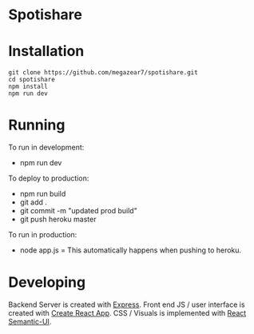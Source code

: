 # Spotishare

# Installation

```
git clone https://github.com/megazear7/spotishare.git
cd spotishare
npm install
npm run dev
```

# Running

To run in development:
- npm run dev

To deploy to production:
- npm run build
- git add .
- git commit -m "updated prod build"
- git push heroku master

To run in production:
- node app.js
= This automatically happens when pushing to heroku.

# Developing

Backend Server is created with [Express](https://expressjs.com/).
Front end JS / user interface is created with [Create React App](https://github.com/facebookincubator/create-react-app).
CSS / Visuals is implemented with [React Semantic-UI](https://react.semantic-ui.com).

